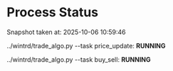 # Process Status

Snapshot taken at: 2025-10-06 10:59:46

../wintrd/trade_algo.py --task price_update: **RUNNING**

../wintrd/trade_algo.py --task buy_sell: **RUNNING**

